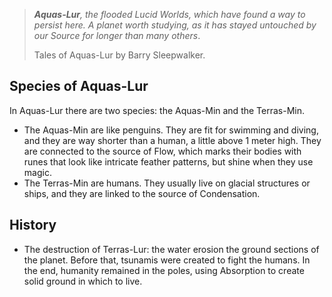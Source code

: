  
>***Aquas-Lur**, the flooded Lucid Worlds, which have found a way to persist here. A planet worth studying, as it has stayed untouched by our Source for longer than many others*.
>
>Tales of Aquas-Lur
>by Barry Sleepwalker.

## Species of Aquas-Lur
In Aquas-Lur there are two species: the Aquas-Min and the Terras-Min. 
+ The Aquas-Min are like penguins. They are fit for swimming and diving, and they are way shorter than a human, a little above 1 meter high. They are connected to the source of Flow, which marks their bodies with runes that look like intricate feather patterns, but shine when they use magic.
+ The Terras-Min are humans. They usually live on glacial structures or ships, and they are linked to the source of Condensation.
## History
+ The destruction of Terras-Lur: the water erosion the ground sections of the planet. Before that, tsunamis were created to fight the humans. In the end, humanity remained in the poles, using Absorption to create solid ground in which to live.
